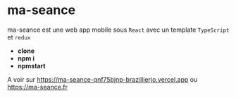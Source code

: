 # **ma-seance**
 
ma-seance est une web app mobile sous `React` avec un template `TypeScript` et `redux`

* **clone**
* **npm i**
* **npmstart** 

A voir sur https://ma-seance-qnf75bjnp-brazillierjo.vercel.app ou https://ma-seance.fr
